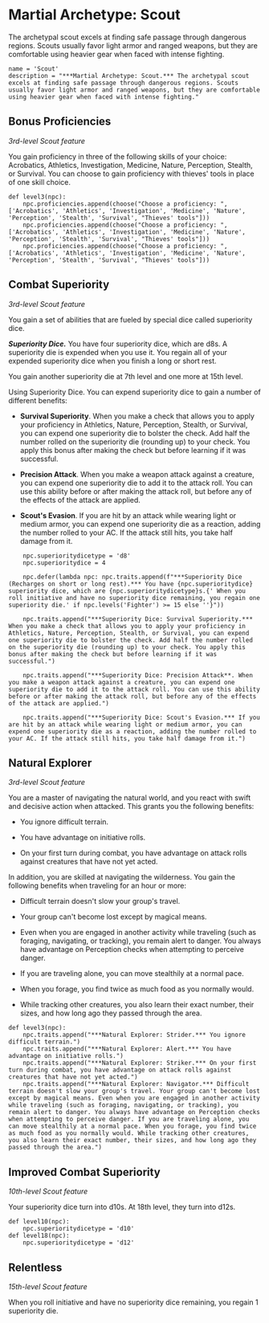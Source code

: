 # Martial Archetype: Scout
The archetypal scout excels at finding safe passage through dangerous regions. Scouts usually favor light armor and ranged weapons, but they are comfortable using heavier gear when faced with intense fighting.

```
name = 'Scout'
description = "***Martial Archetype: Scout.*** The archetypal scout excels at finding safe passage through dangerous regions. Scouts usually favor light armor and ranged weapons, but they are comfortable using heavier gear when faced with intense fighting."
```

## Bonus Proficiencies
*3rd-level Scout feature*

You gain proficiency in three of the following skills of your choice: Acrobatics, Athletics, Investigation, Medicine, Nature, Perception, Stealth, or Survival. You can choose to gain proficiency with thieves' tools in place of one skill choice.

```
def level3(npc):
    npc.proficiencies.append(choose("Choose a proficiency: ", ['Acrobatics', 'Athletics', 'Investigation', 'Medicine', 'Nature', 'Perception', 'Stealth', 'Survival', "Thieves' tools"]))
    npc.proficiencies.append(choose("Choose a proficiency: ", ['Acrobatics', 'Athletics', 'Investigation', 'Medicine', 'Nature', 'Perception', 'Stealth', 'Survival', "Thieves' tools"]))
    npc.proficiencies.append(choose("Choose a proficiency: ", ['Acrobatics', 'Athletics', 'Investigation', 'Medicine', 'Nature', 'Perception', 'Stealth', 'Survival', "Thieves' tools"]))
```

## Combat Superiority
*3rd-level Scout feature*

You gain a set of abilities that are fueled by special dice called superiority dice.

***Superiority Dice.*** You have four superiority dice, which are d8s. A superiority die is expended when you use it. You regain all of your expended superiority dice when you finish a long or short rest.

You gain another superiority die at 7th level and one more at 15th level.

Using Superiority Dice. You can expend superiority dice to gain a number of different benefits:

* **Survival Superiority**. When you make a check that allows you to apply your proficiency in Athletics, Nature, Perception, Stealth, or Survival, you can expend one superiority die to bolster the check. Add half the number rolled on the superiority die (rounding up) to your check. You apply this bonus after making the check but before learning if it was successful.

* **Precision Attack**. When you make a weapon attack against a creature, you can expend one superiority die to add it to the attack roll. You can use this ability before or after making the attack roll, but before any of the effects of the attack are applied.

* **Scout's Evasion**. If you are hit by an attack while wearing light or medium armor, you can expend one superiority die as a reaction, adding the number rolled to your AC. If the attack still hits, you take half damage from it.

```
    npc.superioritydicetype = 'd8'
    npc.superioritydice = 4

    npc.defer(lambda npc: npc.traits.append(f"***Superiority Dice (Recharges on short or long rest).*** You have {npc.superioritydice} superiority dice, which are {npc.superioritydicetype}s.{' When you roll initiative and have no superiority dice remaining, you regain one superiority die.' if npc.levels('Fighter') >= 15 else ''}"))

    npc.traits.append("***Superiority Dice: Survival Superiority.*** When you make a check that allows you to apply your proficiency in Athletics, Nature, Perception, Stealth, or Survival, you can expend one superiority die to bolster the check. Add half the number rolled on the superiority die (rounding up) to your check. You apply this bonus after making the check but before learning if it was successful.")

    npc.traits.append("***Superiority Dice: Precision Attack**. When you make a weapon attack against a creature, you can expend one superiority die to add it to the attack roll. You can use this ability before or after making the attack roll, but before any of the effects of the attack are applied.")

    npc.traits.append("***Superiority Dice: Scout's Evasion.*** If you are hit by an attack while wearing light or medium armor, you can expend one superiority die as a reaction, adding the number rolled to your AC. If the attack still hits, you take half damage from it.")
```

## Natural Explorer
*3rd-level Scout feature*

You are a master of navigating the natural world, and you react with swift and decisive action when attacked. This grants you the following benefits:

* You ignore difficult terrain.

* You have advantage on initiative rolls.

* On your first turn during combat, you have advantage on attack rolls against creatures that have not yet acted.

In addition, you are skilled at navigating the wilderness. You gain the following benefits when traveling for an hour or more:

* Difficult terrain doesn't slow your group's travel.

* Your group can't become lost except by magical means.

* Even when you are engaged in another activity while traveling (such as foraging, navigating, or tracking), you remain alert to danger. You always have advantage on Perception checks when attempting to perceive danger.

* If you are traveling alone, you can move stealthily at a normal pace.

* When you forage, you find twice as much food as you normally would.

* While tracking other creatures, you also learn their exact number, their sizes, and how long ago they passed through the area.

```
def level3(npc):
    npc.traits.append("***Natural Explorer: Strider.*** You ignore difficult terrain.")
    npc.traits.append("***Natural Explorer: Alert.*** You have advantage on initiative rolls.")
    npc.traits.append("***Natural Explorer: Striker.*** On your first turn during combat, you have advantage on attack rolls against creatures that have not yet acted.")
    npc.traits.append("***Natural Explorer: Navigator.*** Difficult terrain doesn't slow your group's travel. Your group can't become lost except by magical means. Even when you are engaged in another activity while traveling (such as foraging, navigating, or tracking), you remain alert to danger. You always have advantage on Perception checks when attempting to perceive danger. If you are traveling alone, you can move stealthily at a normal pace. When you forage, you find twice as much food as you normally would. While tracking other creatures, you also learn their exact number, their sizes, and how long ago they passed through the area.")
```

## Improved Combat Superiority
*10th-level Scout feature*

Your superiority dice turn into d10s. At 18th level, they turn into d12s.

```
def level10(npc):
    npc.superioritydicetype = 'd10'
def level18(npc):
    npc.superioritydicetype = 'd12'
```

## Relentless
*15th-level Scout feature*

When you roll initiative and have no superiority dice remaining, you regain 1 superiority die.
